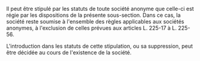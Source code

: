   
Il peut être stipulé par les statuts de toute société anonyme que celle-ci est régie par les dispositions de la présente sous-section. Dans ce cas, la société reste soumise à l'ensemble des règles applicables aux sociétés anonymes, à l'exclusion de celles prévues aux articles L. 225-17 à L. 225-56.   

  
L'introduction dans les statuts de cette stipulation, ou sa suppression, peut être décidée au cours de l'existence de la société.  
